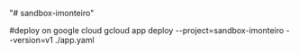 "# sandbox-imonteiro"

#deploy on google cloud
gcloud app deploy --project=sandbox-imonteiro --version=v1 ./app.yaml

